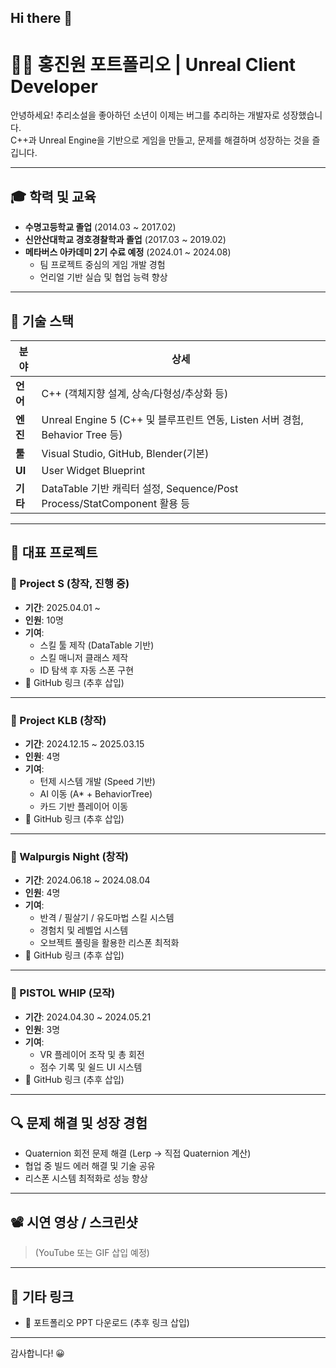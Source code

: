 ## Hi there 👋

# 🧑‍💻 홍진원 포트폴리오 | Unreal Client Developer

안녕하세요! 추리소설을 좋아하던 소년이 이제는 버그를 추리하는 개발자로 성장했습니다.  
C++과 Unreal Engine을 기반으로 게임을 만들고, 문제를 해결하며 성장하는 것을 즐깁니다.

---

## 🎓 학력 및 교육
- **수명고등학교 졸업** (2014.03 ~ 2017.02)
- **신안산대학교 경호경찰학과 졸업** (2017.03 ~ 2019.02)  
- **메타버스 아카데미 2기 수료 예정** (2024.01 ~ 2024.08)  
  - 팀 프로젝트 중심의 게임 개발 경험
  - 언리얼 기반 실습 및 협업 능력 향상

---

## 🔧 기술 스택

| 분야 | 상세 |
|------|------|
| **언어** | C++ (객체지향 설계, 상속/다형성/추상화 등) |
| **엔진** | Unreal Engine 5 (C++ 및 블루프린트 연동, Listen 서버 경험, Behavior Tree 등) |
| **툴** | Visual Studio, GitHub, Blender(기본) |
| **UI** | User Widget Blueprint |
| **기타** | DataTable 기반 캐릭터 설정, Sequence/Post Process/StatComponent 활용 등 |

---

## 🌟 대표 프로젝트

### 🔹 Project S (창작, 진행 중)
- **기간**: 2025.04.01 ~  
- **인원**: 10명  
- **기여**:
  - 스킬 툴 제작 (DataTable 기반)
  - 스킬 매니저 클래스 제작
  - ID 탐색 후 자동 스폰 구현
- 🔗 GitHub 링크 (추후 삽입)

---

### 🔹 Project KLB (창작)
- **기간**: 2024.12.15 ~ 2025.03.15  
- **인원**: 4명  
- **기여**:
  - 턴제 시스템 개발 (Speed 기반)
  - AI 이동 (A* + BehaviorTree)
  - 카드 기반 플레이어 이동
- 🔗 GitHub 링크 (추후 삽입)

---

### 🔹 Walpurgis Night (창작)
- **기간**: 2024.06.18 ~ 2024.08.04  
- **인원**: 4명  
- **기여**:
  - 반격 / 필살기 / 유도마법 스킬 시스템
  - 경험치 및 레벨업 시스템
  - 오브젝트 풀링을 활용한 리스폰 최적화
- 🔗 GitHub 링크 (추후 삽입)

---

### 🔹 PISTOL WHIP (모작)
- **기간**: 2024.04.30 ~ 2024.05.21  
- **인원**: 3명  
- **기여**:
  - VR 플레이어 조작 및 총 회전
  - 점수 기록 및 쉴드 UI 시스템
- 🔗 GitHub 링크 (추후 삽입)

---

## 🔍 문제 해결 및 성장 경험
- Quaternion 회전 문제 해결 (Lerp → 직접 Quaternion 계산)
- 협업 중 빌드 에러 해결 및 기술 공유
- 리스폰 시스템 최적화로 성능 향상

---

## 📽️ 시연 영상 / 스크린샷
> (YouTube 또는 GIF 삽입 예정)

---

## 📌 기타 링크
- 📁 포트폴리오 PPT 다운로드 (추후 링크 삽입)

---

감사합니다! 😀
